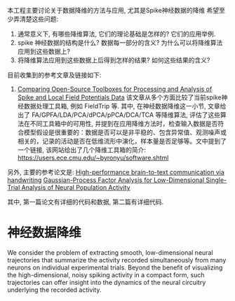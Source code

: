 本工程主要讨论关于数据降维的方法与应用, 尤其是Spike神经数据的降维
希望至少弄清楚这些问题:
1. 通常意义下, 有哪些降维算法, 它们的理论基础是怎样的? 它们的应用举例.
2. spike 神经数据的结构是什么? 数据每一部分的含义? 为什么可以将降维算法应用到这些数据上?
3. 将降维算法应用到这些数据上后得到怎样的结果? 如何这些结果的含义?

目前收集到的参考文章及链接如下:
1. [Comparing Open-Source Toolboxes for Processing and Analysis of Spike and Local Field Potentials Data](https://www.frontiersin.org/articles/10.3389/fninf.2019.00057)
该文章从多个方面比较了当前spike神经数据处理工具箱, 例如 FieldTrip 等. 其中, 在神经数据降维这一小节, 文章给出了 FA/GPFA/LDA/PCA/dPCA/pPCA/DCA/TCA 等降维算法, 评估了这些算法在不同工具箱中的可用性, 并提到在应用降维方法时，检查输入数据是否符合模型假设是很重要的：数据是否可以是非平稳的、包含异常值、观测噪声或相关的，记录的活动是否在低维流形中演化，样本量是否足够等。文中提到了一个链接, 该网站给出了几个降维工具箱的简介: https://users.ece.cmu.edu/~byronyu/software.shtml

另外, 主要的参考论文是:
[High-performance brain-to-text communication via handwriting](https://www.nature.com/articles/s41586-021-03506-2)
[Gaussian-Process Factor Analysis for Low-Dimensional Single-Trial Analysis of Neural Population Activity](https://www.ncbi.nlm.nih.gov/pmc/articles/PMC2712272/)

其中, 第一篇论文有详细的代码和数据, 第二篇有详细代码.

# 神经数据降维
We consider the problem of extracting smooth, low-dimensional neural trajectories that summarize the activity recorded simultaneously from many neurons on individual experimental trials. Beyond the benefit of visualizing the high-dimensional, noisy spiking activity in a compact form, such trajectories can offer insight into the dynamics of the neural circuitry underlying the recorded activity.








